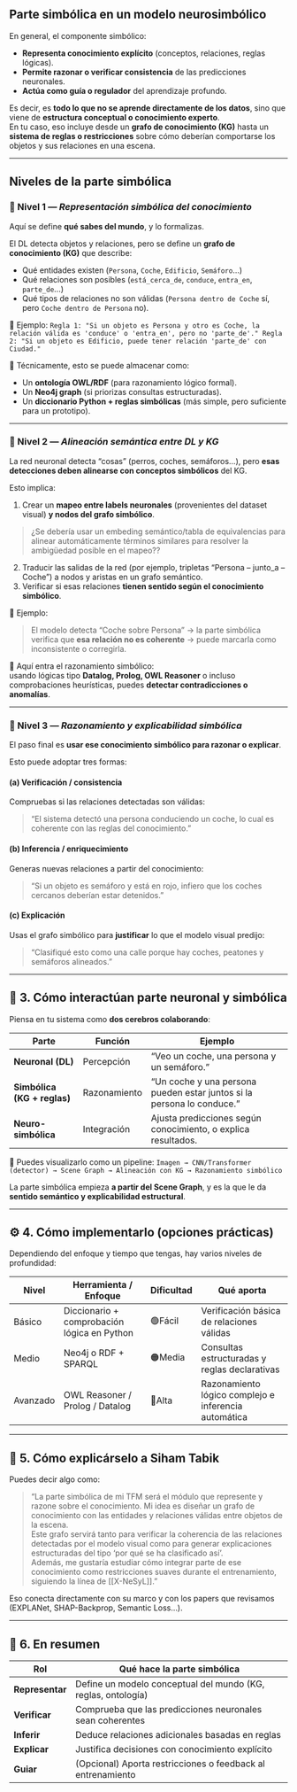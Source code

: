 ## Parte simbólica en un modelo neurosimbólico

En general, el componente simbólico:
- **Representa conocimiento explícito** (conceptos, relaciones, reglas lógicas).
- **Permite razonar o verificar consistencia** de las predicciones neuronales.
- **Actúa como guía o regulador** del aprendizaje profundo.

Es decir, es **todo lo que no se aprende directamente de los datos**, sino que viene de **estructura conceptual o conocimiento experto**.  
En tu caso, eso incluye desde un **grafo de conocimiento (KG)** hasta un **sistema de reglas o restricciones** sobre cómo deberían comportarse los objetos y sus relaciones en una escena.

---

## Niveles de la parte simbólica

### 🔹 Nivel 1 — _Representación simbólica del conocimiento_
Aquí se define **qué sabes del mundo**, y lo formalizas. 

El DL detecta objetos y relaciones, pero se define un **grafo de conocimiento (KG)** que describe:
- Qué entidades existen (`Persona`, `Coche`, `Edificio`, `Semáforo`...)
- Qué relaciones son posibles (`está_cerca_de`, `conduce`, `entra_en`, `parte_de`...)
- Qué tipos de relaciones no son válidas (`Persona dentro de Coche` sí, pero `Coche dentro de Persona` no).

🔧 Ejemplo:
`Regla 1: "Si un objeto es Persona y otro es Coche, la relación válida es 'conduce' o 'entra_en', pero no 'parte_de'." Regla 2: "Si un objeto es Edificio, puede tener relación 'parte_de' con Ciudad."`

📘 Técnicamente, esto se puede almacenar como:
- Un **ontología OWL/RDF** (para razonamiento lógico formal).
- Un **Neo4j graph** (si priorizas consultas estructuradas).
- Un **diccionario Python + reglas simbólicas** (más simple, pero suficiente para un prototipo).

---

### 🔹 Nivel 2 — _Alineación semántica entre DL y KG_
La red neuronal detecta “cosas” (perros, coches, semáforos...), pero **esas detecciones deben alinearse con conceptos simbólicos** del KG.

Esto implica:
1. Crear un **mapeo entre labels neuronales** (provenientes del dataset visual) **y nodos del grafo simbólico**. 
> ¿Se debería usar un embeding semántico/tabla de equivalencias para alinear automáticamente términos similares para resolver la ambigüedad posible en el mapeo??
2. Traducir las salidas de la red (por ejemplo, tripletas “Persona – junto_a – Coche”) a nodos y aristas en un grafo semántico.
3. Verificar si esas relaciones **tienen sentido según el conocimiento simbólico**.

🔧 Ejemplo:
> El modelo detecta “Coche sobre Persona” → la parte simbólica verifica que **esa relación no es coherente** → puede marcarla como inconsistente o corregirla.

📘 Aquí entra el razonamiento simbólico:  
usando lógicas tipo **Datalog, Prolog, OWL Reasoner** o incluso comprobaciones heurísticas, puedes **detectar contradicciones o anomalías**.

---
### 🔹 Nivel 3 — _Razonamiento y explicabilidad simbólica_
El paso final es **usar ese conocimiento simbólico para razonar o explicar**.

Esto puede adoptar tres formas:
#### (a) Verificación / consistencia
Compruebas si las relaciones detectadas son válidas:

> “El sistema detectó una persona conduciendo un coche, lo cual es coherente con las reglas del conocimiento.”
#### (b) Inferencia / enriquecimiento
Generas nuevas relaciones a partir del conocimiento:

> “Si un objeto es semáforo y está en rojo, infiero que los coches cercanos deberían estar detenidos.”
#### (c) Explicación
Usas el grafo simbólico para **justificar** lo que el modelo visual predijo:

> “Clasifiqué esto como una calle porque hay coches, peatones y semáforos alineados.”
---
## 🧩 3. Cómo interactúan parte neuronal y simbólica
Piensa en tu sistema como **dos cerebros colaborando**:

| Parte                       | Función      | Ejemplo                                                                |
| --------------------------- | ------------ | ---------------------------------------------------------------------- |
| **Neuronal (DL)**           | Percepción   | “Veo un coche, una persona y un semáforo.”                             |
| **Simbólica (KG + reglas)** | Razonamiento | “Un coche y una persona pueden estar juntos si la persona lo conduce.” |
| **Neuro-simbólica**         | Integración  | Ajusta predicciones según conocimiento, o explica resultados.          |

📘 Puedes visualizarlo como un pipeline:
`Imagen → CNN/Transformer (detector) → Scene Graph → Alineación con KG → Razonamiento simbólico`

La parte simbólica empieza **a partir del Scene Graph**, y es la que le da **sentido semántico y explicabilidad estructural**.

---
## ⚙️ 4. Cómo implementarlo (opciones prácticas)

Dependiendo del enfoque y tiempo que tengas, hay varios niveles de profundidad:

| Nivel    | Herramienta / Enfoque                       | Dificultad | Qué aporta                                           |
| -------- | ------------------------------------------- | ---------- | ---------------------------------------------------- |
| Básico   | Diccionario + comprobación lógica en Python | 🟢Fácil    | Verificación básica de relaciones válidas            |
| Medio    | Neo4j o RDF + SPARQL                        | 🟠Media    | Consultas estructuradas y reglas declarativas        |
| Avanzado | OWL Reasoner / Prolog / Datalog             | 🔴Alta     | Razonamiento lógico complejo e inferencia automática |

---
## 🧭 5. Cómo explicárselo a Siham Tabik

Puedes decir algo como:

> “La parte simbólica de mi TFM será el módulo que represente y razone sobre el conocimiento. Mi idea es diseñar un grafo de conocimiento con las entidades y relaciones válidas entre objetos de la escena.  
> Este grafo servirá tanto para verificar la coherencia de las relaciones detectadas por el modelo visual como para generar explicaciones estructuradas del tipo ‘por qué se ha clasificado así’.  
> Además, me gustaría estudiar cómo integrar parte de ese conocimiento como restricciones suaves durante el entrenamiento, siguiendo la línea de [[X-NeSyL]].”

Eso conecta directamente con su marco y con los papers que revisamos (EXPLANet, SHAP-Backprop, Semantic Loss...).

---
## 🧱 6. En resumen

|Rol|Qué hace la parte simbólica|
|---|---|
|**Representar**|Define un modelo conceptual del mundo (KG, reglas, ontología)|
|**Verificar**|Comprueba que las predicciones neuronales sean coherentes|
|**Inferir**|Deduce relaciones adicionales basadas en reglas|
|**Explicar**|Justifica decisiones con conocimiento explícito|
|**Guiar**|(Opcional) Aporta restricciones o feedback al entrenamiento|
